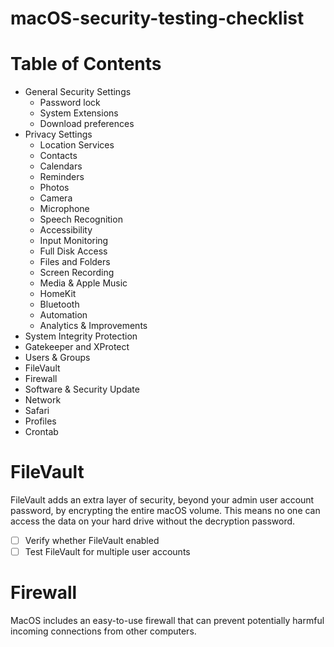 # macOS-security-testing-checklist



# Table of Contents
- General Security Settings
  - Password lock
  - System Extensions 
  - Download preferences
- Privacy Settings
  - Location Services
  - Contacts
  - Calendars
  - Reminders
  - Photos
  - Camera
  - Microphone
  - Speech Recognition
  - Accessibility
  - Input Monitoring
  - Full Disk Access
  - Files and Folders
  - Screen Recording
  - Media & Apple Music
  - HomeKit
  - Bluetooth
  - Automation
  - Analytics & Improvements
- System Integrity Protection
- Gatekeeper and XProtect
- Users & Groups 
- FileVault
- Firewall
- Software & Security Update
- Network
- Safari 
- Profiles 
- Crontab 

# FileVault
FileVault adds an extra layer of security, beyond your admin user account password, by encrypting the entire macOS volume. This means no one can access the data on your hard drive without the decryption password.

- [ ] Verify whether FileVault enabled 
- [ ] Test FileVault for multiple user accounts

# Firewall

MacOS includes an easy-to-use firewall that can prevent potentially harmful incoming connections from other computers.
